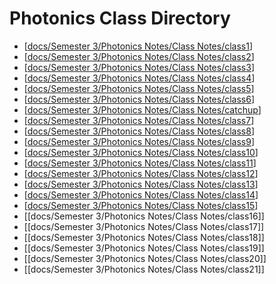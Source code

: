 # Photonics Class Directory
- [[docs/Semester 3/Photonics Notes/Class Notes/class1]]
- [[docs/Semester 3/Photonics Notes/Class Notes/class2]]
- [[docs/Semester 3/Photonics Notes/Class Notes/class3]]
- [[docs/Semester 3/Photonics Notes/Class Notes/class4]]
- [[docs/Semester 3/Photonics Notes/Class Notes/class5]]
- [[docs/Semester 3/Photonics Notes/Class Notes/class6]]
- [[docs/Semester 3/Photonics Notes/Class Notes/catchup]]
- [[docs/Semester 3/Photonics Notes/Class Notes/class7]]
- [[docs/Semester 3/Photonics Notes/Class Notes/class8]]
- [[docs/Semester 3/Photonics Notes/Class Notes/class9]]
- [[docs/Semester 3/Photonics Notes/Class Notes/class10]]
- [[docs/Semester 3/Photonics Notes/Class Notes/class11]]
- [[docs/Semester 3/Photonics Notes/Class Notes/class12]]
- [[docs/Semester 3/Photonics Notes/Class Notes/class13]]
- [[docs/Semester 3/Photonics Notes/Class Notes/class14]]
- [[docs/Semester 3/Photonics Notes/Class Notes/class15]]
- [[docs/Semester 3/Photonics Notes/Class Notes/class16]]
- [[docs/Semester 3/Photonics Notes/Class Notes/class17]]
- [[docs/Semester 3/Photonics Notes/Class Notes/class18]]
- [[docs/Semester 3/Photonics Notes/Class Notes/class19]]
- [[docs/Semester 3/Photonics Notes/Class Notes/class20]]
- [[docs/Semester 3/Photonics Notes/Class Notes/class21]]








[//begin]: # "Autogenerated link references for markdown compatibility"
[docs/Semester 3/Photonics Notes/Class Notes/class1]: class1.md "Photonics 101 Lesson 1"
[docs/Semester 3/Photonics Notes/Class Notes/class2]: class2.md "Photonics 101 Lesson 2"
[docs/Semester 3/Photonics Notes/Class Notes/class3]: class3.md "Photonics 101 Lesson 3"
[docs/Semester 3/Photonics Notes/Class Notes/class4]: class4.md "Photonics 101 Lesson 4"
[docs/Semester 3/Photonics Notes/Class Notes/class5]: class5.md "Photonics 101 Lesson 5"
[docs/Semester 3/Photonics Notes/Class Notes/class6]: class6.md "Photonics 101 Lesson 6"
[docs/Semester 3/Photonics Notes/Class Notes/catchup]: catchup.md "Photonics 101 Catchup"
[docs/Semester 3/Photonics Notes/Class Notes/class7]: class7.md "Photonics 101 Lesson 7"
[docs/Semester 3/Photonics Notes/Class Notes/class8]: class8.md "Photonics 101 Lesson 8"
[docs/Semester 3/Photonics Notes/Class Notes/class9]: class9.md "Photonics 101 Lesson 9"
[docs/Semester 3/Photonics Notes/Class Notes/class10]: class10.md "Photonics 101 Lesson 10"
[docs/Semester 3/Photonics Notes/Class Notes/class11]: class11.md "Photonics 101 Lesson 11"
[docs/Semester 3/Photonics Notes/Class Notes/class12]: class12.md "Photonics 101 Lesson 12"
[docs/Semester 3/Photonics Notes/Class Notes/class13]: class13.md "Photonics 101 Lesson 13"
[docs/Semester 3/Photonics Notes/Class Notes/class14]: class14.md "Photonics 101 Lesson 14"
[docs/Semester 3/Photonics Notes/Class Notes/class15]: class15.md "Photonics 101 Lesson 15"
[//end]: # "Autogenerated link references"
